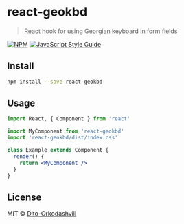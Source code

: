 # react-geokbd

> React hook for using Georgian keyboard in form fields

[![NPM](https://img.shields.io/npm/v/react-geokbd.svg)](https://www.npmjs.com/package/react-geokbd) [![JavaScript Style Guide](https://img.shields.io/badge/code_style-standard-brightgreen.svg)](https://standardjs.com)

## Install

```bash
npm install --save react-geokbd
```

## Usage

```jsx
import React, { Component } from 'react'

import MyComponent from 'react-geokbd'
import 'react-geokbd/dist/index.css'

class Example extends Component {
  render() {
    return <MyComponent />
  }
}
```

## License

MIT © [Dito-Orkodashvili](https://github.com/Dito-Orkodashvili)
